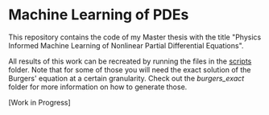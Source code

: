 # Machine Learning of PDEs
This repository contains the code of my Master thesis with the title "Physics Informed Machine Learning of Nonlinear Partial Differential Equations".

All results of this work can be recreated by running the files in the [scripts] folder. Note that for some of those you will need the exact solution of the Burgers' equation at a certain granularity. Check out the *burgers_exact* folder for more information on how to generate those.

[scripts]: https://github.com/sch0ngut/machine-learning-of-pdes/tree/main/scripts

[Work in Progress]
